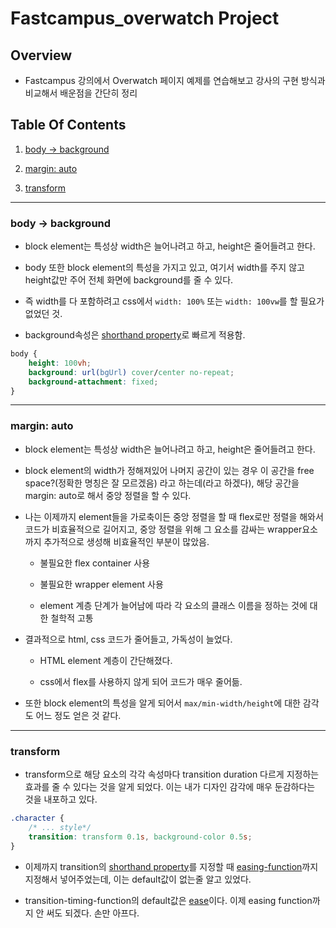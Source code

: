 # Fastcampus_overwatch Project

## Overview

- Fastcampus 강의에서 Overwatch 페이지 예제를 연습해보고 강사의 구현 방식과 비교해서 배운점을 간단히 정리

## Table Of Contents

1. [body -> background](#body---background)

2. [margin: auto](#margin-auto)

3. [transform](#transform)

<hr />

### body -> background

- block element는 특성상 width은 늘어나려고 하고, height은 줄어들려고 한다.

- body 또한 block element의 특성을 가지고 있고, 여기서 width를 주지 않고 height값만 주어 전체 화면에 background를 줄 수 있다.

- 즉 width를 다 포함하려고 css에서 `width: 100%` 또는 `width: 100vw`를 할 필요가 없었던 것.

- background속성은 [shorthand property](https://developer.mozilla.org/en-US/docs/Web/CSS/Shorthand_properties)로 빠르게 적용함.

```css
body {
	height: 100vh;
	background: url(bgUrl) cover/center no-repeat;
	background-attachment: fixed;
}
```

<hr />

### margin: auto

- block element는 특성상 width은 늘어나려고 하고, height은 줄어들려고 한다.

- block element의 width가 정해져있어 나머지 공간이 있는 경우 이 공간을 free space?(정확한 명칭은 잘 모르겠음) 라고 하는데(라고 하겠다), 해당 공간을 margin: auto로 해서 중앙 정렬을 할 수 있다.

- 나는 이제까지 element들을 가로축이든 중앙 정렬을 할 때 flex로만 정렬을 해와서 코드가 비효율적으로 길어지고, 중앙 정렬을 위해 그 요소를 감싸는 wrapper요소까지 추가적으로 생성해 비효율적인 부분이 많았음.

  - 불필요한 flex container 사용

  - 불필요한 wrapper element 사용

  - element 계층 단계가 늘어남에 따라 각 요소의 클래스 이름을 정하는 것에 대한 철학적 고통

- 결과적으로 html, css 코드가 줄어들고, 가독성이 늘었다.

  - HTML element 계층이 간단해졌다.

  - css에서 flex를 사용하지 않게 되어 코드가 매우 줄어듦.

- 또한 block element의 특성을 알게 되어서 `max/min-width/height`에 대한 감각도 어느 정도 얻은 것 같다.

<hr />

### transform

- transform으로 해당 요소의 각각 속성마다 transition duration 다르게 지정하는 효과를 줄 수 있다는 것을 알게 되었다. 이는 내가 디자인 감각에 매우 둔감하다는 것을 내포하고 있다.

```css
.character {
	/* ... style*/
	transition: transform 0.1s, background-color 0.5s;
}
```

- 이제까지 transition의 [shorthand property](https://developer.mozilla.org/en-US/docs/Web/CSS/Shorthand_properties)를 지정할 때 [easing-function](https://developer.mozilla.org/en-US/docs/Web/CSS/easing-function)까지 지정해서 넣어주었는데, 이는 default값이 없는줄 알고 있었다.

- transition-timing-function의 default값은 [ease](https://developer.mozilla.org/en-US/docs/Web/CSS/transition-timing-function#ease)이다. 이제 easing function까지 안 써도 되겠다. 손만 아프다.
